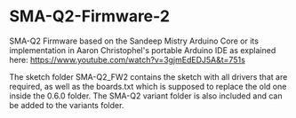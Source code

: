 # SMA-Q2-Firmware-2
SMA-Q2 Firmware based on the Sandeep Mistry Arduino Core or its implementation in Aaron Christophel's portable Arduino IDE as explained here: https://www.youtube.com/watch?v=3gjmEdEDJ5A&t=751s

The sketch folder SMA-Q2_FW2 contains the sketch with all drivers that are required, as well as the boards.txt which is supposed to replace the old one inside the 0.6.0 folder. The SMA-Q2 variant folder is also included and can be added to the variants folder. 

